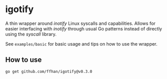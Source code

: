 # igotify

A thin wrapper around *inotify* Linux syscalls and capabilities. Allows for easier interfacing with *inotify* through
usual Go patterns instead of directly using the *syscall* library.

See `examples/basic` for basic usage and tips on how to use the wrapper.

## How to use

`go get github.com/ffhan/igotify@v0.3.0`

